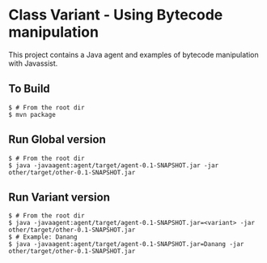 # Class Variant - Using Bytecode manipulation 

This project contains a Java agent and examples of bytecode manipulation with Javassist.

## To Build

```
$ # From the root dir
$ mvn package
```

## Run Global version

```
$ # From the root dir
$ java -javaagent:agent/target/agent-0.1-SNAPSHOT.jar -jar other/target/other-0.1-SNAPSHOT.jar
```

## Run Variant version

```
$ # From the root dir
$ java -javaagent:agent/target/agent-0.1-SNAPSHOT.jar=<variant> -jar other/target/other-0.1-SNAPSHOT.jar
$ # Example: Danang
$ java -javaagent:agent/target/agent-0.1-SNAPSHOT.jar=Danang -jar other/target/other-0.1-SNAPSHOT.jar
```
